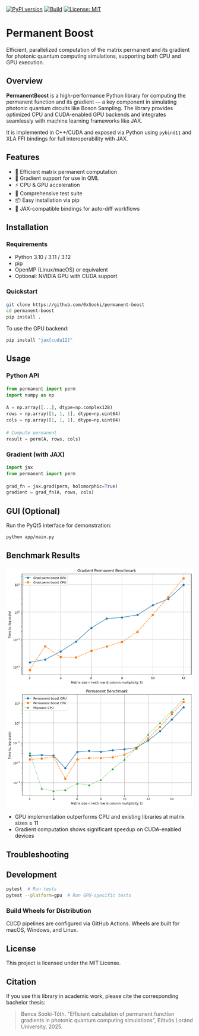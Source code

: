 [![PyPI version](https://img.shields.io/pypi/v/permanentboost)](https://pypi.org/project/permanentboost/)  [![Build](https://github.com/0xSooki/permanent-boost/actions/workflows/tests.yml/badge.svg)](https://github.com/0xSooki/permanent-boost/actions)  [![License: MIT](https://img.shields.io/badge/license-MIT-blue.svg)](LICENSE)

# Permanent Boost

Efficient, parallelized computation of the matrix permanent and its gradient for photonic quantum computing simulations, supporting both CPU and GPU execution.

## Overview

**PermanentBoost** is a high-performance Python library for computing the permanent function and its gradient — a key component in simulating photonic quantum circuits like Boson Sampling. The library provides optimized CPU and CUDA-enabled GPU backends and integrates seamlessly with machine learning frameworks like JAX.

It is implemented in C++/CUDA and exposed via Python using `pybind11` and XLA FFI bindings for full interoperability with JAX.

## Features

- 🔬 Efficient matrix permanent computation
- 🔁 Gradient support for use in QML
- ⚡ CPU & GPU acceleration
- 🧪 Comprehensive test suite
- 📦 Easy installation via pip
- 🔄 JAX-compatible bindings for auto-diff workflows

## Installation

### Requirements

- Python 3.10 / 3.11 / 3.12
- pip
- OpenMP (Linux/macOS) or equivalent
- Optional: NVIDIA GPU with CUDA support

### Quickstart

```bash
git clone https://github.com/0xSooki/permanent-boost
cd permanent-boost
pip install .
```

To use the GPU backend:

```bash
pip install "jax[cuda12]"
```

## Usage

### Python API

```python
from permanent import perm
import numpy as np

A = np.array([...], dtype=np.complex128)
rows = np.array([1, 1, 1], dtype=np.uint64)
cols = np.array([1, 1, 1], dtype=np.uint64)

# Compute permanent
result = perm(A, rows, cols)
```

### Gradient (with JAX)

```python
import jax
from permanent import perm

grad_fn = jax.grad(perm, holomorphic=True)
gradient = grad_fn(A, rows, cols)
```

## GUI (Optional)

Run the PyQt5 interface for demonstration:

```bash
python app/main.py
```

## Benchmark Results

![Benchmark Permanent](docs/permanent_benchmark.png)  
![Benchmark Gradient](docs/gradient_benchmark.png)

- GPU implementation outperforms CPU and existing libraries at matrix sizes ≥ 11
- Gradient computation shows significant speedup on CUDA-enabled devices

## Troubleshooting

## Development

```bash
pytest  # Run tests
pytest --platform=gpu  # Run GPU-specific tests
```

### Build Wheels for Distribution

CI/CD pipelines are configured via GitHub Actions. Wheels are built for macOS, Windows, and Linux.

## License

This project is licensed under the MIT License.

## Citation

If you use this library in academic work, please cite the corresponding bachelor thesis:

> Bence Soóki-Tóth. "Efficient calculation of permanent function gradients in photonic quantum computing simulations", Eötvös Loránd University, 2025.
